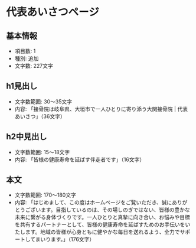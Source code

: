 # 代表あいさつページ

## 基本情報
- 項目数: 1
- 種別: 追加
- 文字数: 227文字

## h1見出し
- 文字数範囲: 30～35文字
- 内容: 「接骨院は岐阜県、大垣市で一人ひとりに寄り添う大関接骨院 | 代表あいさつ」（36文字）

## h2中見出し
- 文字数範囲: 15～18文字
- 内容: 「皆様の健康寿命を延ばす伴走者です」（16文字）

## 本文
- 文字数範囲: 170～180文字
- 内容: 「はじめまして、この度はホームページをご覧いただき、誠にありがとうございます。目指しているのは、その場しのぎではない、皆様の豊かな未来に繋がる身体づくりです。一人ひとりと真摯に向き合い、お悩みや目標を共有するパートナーとして、皆様の健康寿命を延ばすためのお手伝いをいたします。地域の皆様が心身ともに健やかな毎日を送れるよう、全力でサポートしてまいります。」（176文字）

